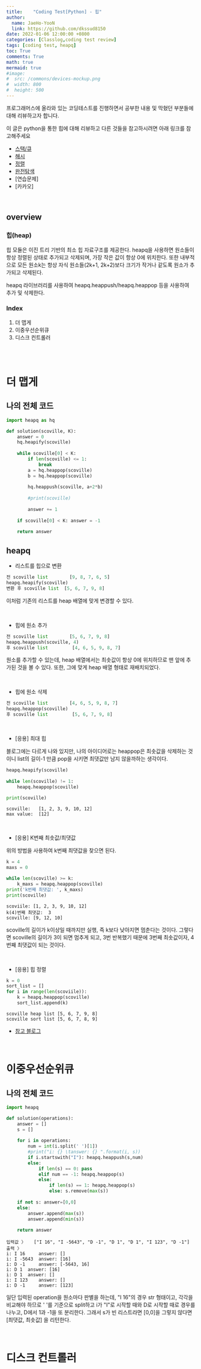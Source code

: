 ```yaml
---
title:    "Coding Test[Python] - 힙"
author:
  name: JaeHo-YooN
  link: https://github.com/dkssud8150
date: 2022-01-06 12:00:00 +0800
categories: [Classlog,coding test review]
tags: [coding test, heapq]
toc: True
comments: True
math: true
mermaid: true
#image:
#  src: /commons/devices-mockup.png
#  width: 800
#  height: 500
---
```


프로그래머스에 올라와 있는 코딩테스트를 진행하면서 공부한 내용 및 막혔던 부분들에 대해 리뷰하고자 합니다. 

이 글은 python을 통한 힙에 대해 리뷰하고 다른 것들을 참고하시려면 아래 링크를 참고해주세요

* [스택/큐](https://dkssud8150.github.io/classlog/codingteststack.html)
* [해시](https://dkssud8150.github.io/classlog/codingtesthash.html)
* [정렬](https://dkssud8150.github.io/classlog/codingtestsort.html)
* [완전탐색](https://dkssud8150.github.io/classlog/codingtestsearch.html)
* [연습문제]
* [카카오]

<br>

## overview

### 힙(heap)

힙 모듈은 이진 트리 기반의 최소 힙 자료구조를 제공한다. heapq을 사용하면 원소들이 항상 정렬된 상태로 추가되고 삭제되며, 가장 작은 값이 항상 0에 위치한다. 또한 내부적으로 모든 원소k는 항상 자식 원소들(2k+1, 2k+2)보다 크기가 작거나 같도록 원소가 추가되고 삭제된다.

heapq 라이브러리를 사용하여 heapq.heappush/heapq.heappop 등을 사용하여 추가 및 삭제한다.

### Index

1. 더 맵게
2. 이중우선순위큐
3. 디스크 컨트롤러

<br>

<br>

# 더 맵게

## 나의 전체 코드

```python
import heapq as hq

def solution(scoville, K):
    answer = 0
    hq.heapify(scoville)
    
    while scoville[0] < K:
        if len(scoville) <= 1: 
            break
        a = hq.heappop(scoville)
        b = hq.heappop(scoville)
    
        hq.heappush(scoville, a+2*b)
    
        #print(scoville)
        
        answer += 1
    
    if scoville[0] < K: answer = -1
        
    return answer
```

## heapq

* 리스트를 힙으로 변환

```python
전 scoville list        [9, 8, 7, 6, 5]
heapq.heapify(scoville)
변환 후 scoville list 	[5, 6, 7, 9, 8]
```

이처럼 기존의 리스트를 heap 배열에 맞게 변경할 수 있다.

<br>

* 힙에 원소 추가

```python
전 scoville list        [5, 6, 7, 9, 8]
heapq.heappush(scoville, 4)
후 scoville list 	    [4, 6, 5, 9, 8, 7]
```

원소를 추가할 수 있는데, heap 배열에서는 최솟값이 항상 0에 위치하므로 맨 앞에 추가된 것을 볼 수 있다. 또한, 그에 맞게 heap 배열 형태로 재배치되었다.

<br>

* 힙에 원소 삭제

```python
전 scoville list        [4, 6, 5, 9, 8, 7]
heapq.heappop(scoville)
후 scoville list 	    [5, 6, 7, 9, 8]
```

<br>

* [응용] 최대 힙

블로그에는 다르게 나와 있지만, 나의 아이디어로는 heappop은 최솟값을 삭제하는 것이니 list의 길이-1 만큼 pop을 시키면 최댓값만 남지 않을까하는 생각이다.

```python
heapq.heapify(scoville)
    
while len(scoville) != 1:
    heapq.heappop(scoville)
    
print(scoville)
```

```shell
scoville:   [1, 2, 3, 9, 10, 12]
max value:  [12]
```

<br>

* [응용] K번째 최솟값/최댓값

위의 방법을 사용하여 k번째 최댓값을 찾으면 된다.

```python
k = 4
maxs = 0

while len(scoville) >= k:
    k_maxs = heapq.heappop(scoville)
print('k번째 최댓값: ', k_maxs)
print(scoville)
```

```shell
scoviile: [1, 2, 3, 9, 10, 12] 
k(4)번째 최댓값:  3
scoville: [9, 12, 10]
```

scoville의 길이가 k이상일 때까지만 실행, 즉 k보다 낮아지면 멈춘다는 것이다. 그렇다면 scoville의 길이가 3이 되면 멈추게 되고, 3번 반복했기 때문에 3번째 최솟값이자, 4번째 최댓값이 되는 것이다.

<br>

* [응용] 힙 정렬

```python
k = 0
sort_list = []
for i in range(len(scoviile)):
    k = heapq.heappop(scoville)
    sort_list.append(k)
```

```shell
scoville heap list [5, 6, 7, 9, 8]
scoville sort list [5, 6, 7, 8, 9]
```

* [참고 블로그](https://www.daleseo.com/python-heapq/)

<br>

# 이중우선순위큐

## 나의 전체 코드 

```python
import heapq

def solution(operations):
    answer = []
    s = []
    
    for i in operations:
        num = int(i.split(' ')[1])
        #print("i: {} \tanswer: {} ".format(i, s))
        if i.startswith("I"): heapq.heappush(s,num)
        else:
            if len(s) == 0: pass
            elif num == -1: heapq.heappop(s)
            else:
                if len(s) == 1: heapq.heappop(s)
                else: s.remove(max(s))
    
    if not s: answer=[0,0]
    else: 
        answer.append(max(s))
        answer.append(min(s))
    
    return answer
```

```shell
입력값 〉	["I 16", "I -5643", "D -1", "D 1", "D 1", "I 123", "D -1"]
출력 〉	
i: I 16 	answer: [] 
i: I -5643 	answer: [16] 
i: D -1 	answer: [-5643, 16] 
i: D 1 	answer: [16] 
i: D 1 	answer: [] 
i: I 123 	answer: [] 
i: D -1 	answer: [123] 
```

일단 입력된 operation을 원소마다 판별을 하는데, "I 16"의 경우 str 형태이고, 각각을 비교해야 하므로  ' '를 기준으로 split하고 i가 "I"로 시작할 때와 D로 시작할 때로 경우를 나누고, D에서 1과 -1을 또 분리한다. 그래서 s가 빈 리스트라면 [0,0]을 그렇지 않다면 [최댓값, 최솟값] 을 리턴한다.

<br>

# 디스크 컨트롤러




